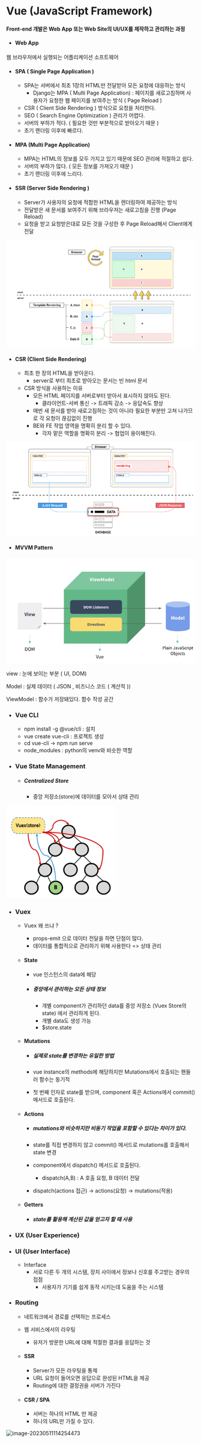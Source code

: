 # Vue (JavaScript Framework)

#### Front-end 개발은 Web App 또는 Web Site의 UI/UX를 제작하고 관리하는 과정

- #### Web App

웹 브라우저에서 실행되는 어플리케이션 소프트웨어



- #### SPA ( Single Page Application )

  - SPA는 서버에서 최초 1장의 HTML만 전달받아 모든 요청에 대응하는 방식
    -  Django는 MPA ( Multi Page Application) : 페이지를 새로고침하며 사용자가 요청한 웹 페이지를 보여주는 방식 ( Page Reload )
  - CSR ( Client Side Rendering ) 방식으로 요청을 처리한다.
  - SEO ( Search Engine Optimization ) 관리가 어렵다.
  - 서버의 부하가 적다. ( 필요한 것만 부분적으로 받아오기 때문 )
  - 초기 랜더링 이후에 빠르다.



- #### MPA (Multi Page Application)

  - MPA는 HTML의 정보를 모두 가지고 있기 때문에 SEO 관리에 적절하고 쉽다.
  - 서버의 부하가 많다. ( 모든 정보를 가져오기 때문 )
  - 초기 랜더링 이후에 느리다.



- #### SSR (Server Side Rendering )

  - Server가 사용자의 요청에 적합한  HTML을 렌더링하여 제공하는 방식
  - 전달받은 새 문서를 보여주기 위해 브라우저는 새로고침을 진행 (Page Reload)
  - 요청을 받고 요청받은대로 모든 것을 구성한 후 Page Reload해서 Client에게 전달

<img src="images\image-20230427091910003.png" alt="image-20230427091910003" style="zoom: 80%;" />



- #### CSR (Client Side Rendering)

  - 최초 한 장의 HTML을 받아온다.
    - server로 부터 최초로 받아오는 문서는 빈 html 문서
  - CSR 방식을 사용하는 이유
    - 모든 HTML 페이지를 서버로부터 받아서 표시하지 않아도 된다.
      - 클라이언트-서버 통신 -> 트래픽 감소 -> 응답속도 향상
    - 매번 새 문서를 받아 새로고침하는 것이 아니라 필요한 부분만 고쳐 나가므로 각 요청이 끊김없이 진행
    - BE와 FE 작업 영역을 명확히 분리 할 수 있다.
      - 각자 맡은 역할을 명확히 분리 -> 협업이 용이해진다.

<img src="images\image-20230427092211456.png" alt="image-20230427092211456" style="zoom: 80%;" />



- #### MVVM Pattern

<img src="images\image-20230427152325110.png" alt="image-20230427152325110" style="zoom:80%;" />

view : 눈에 보이는 부분 ( UI, DOM)

Model : 실제 데이터 ( JSON , 비즈니스 코드 ( 계산적 ))

ViewModel  : 함수가 저장돼있다. 함수 작성 공간



- ### Vue CLI

  - npm install -g @vue/cli  : 설치
  - vue create vue-cli : 프로젝트 생성
  - cd vue-cli -> npm run serve
  - node_modules : python의 venv와 비슷한 역할



- ### Vue State Management

  - ##### Centralized Store

    - 중앙 저장소(store)에 데이터를 모아서 상태 관리

<img src="images\image-20230504091020768.png" alt="image-20230504091020768" style="zoom:80%;" />

- ### Vuex

  - Vuex 왜 쓰냐 ? 

    - props-emit 으로 데이터 전달을 하면 단점이 많다.
    - 데이터를 통합적으로 관리하기 위해 사용한다 => 상태 관리

  - #### State

    - vue 인스턴스의 data에 해당

    - ##### 중앙에서 관리하는 모든 상태 정보

      - 개별 component가 관리하던 data를 중앙 저장소 (Vuex Store의 state) 에서 관리하게 된다.
      - 개별 data도 생성 가능
      - $store.state

  - #### Mutations

    - ##### 실제로 state를 변경하는 유일한 방법

    - vue instance의 methods에 해당하지만 Mutations에서 호출되는 핸들러 함수는 동기적

    - 첫 번째 인자로 state를 받으며, component 혹은 Actions에서 commit() 메서드로 호출된다.

  - #### Actions

    - ##### mutations와 비슷하지만 비동기 작업을 포함할 수 있다는 차이가 있다.

    - state를 직접 변경하지 않고 commit() 메서드로 mutations를 호출해서 state 변경

    - component에서 dispatch() 메서드로 호출된다.

      - dispatch(A,B) : A 호출 요청, B 데이터 전달

    - dispatch(actions 접근) -> actions(요청) -> mutations(적용)

  - #### Getters

    - ##### state를 활용해 계산된 값을 얻고자 할 때 사용



- ### UX (User Experience)

- ### UI (User Interface)

  - Interface
    - 서로 다른 두 개의 시스템, 장치 사이에서 정보나 신호를 주고받는 경우의 접점
      - 사용자가 기기를 쉽게 동작 시키는데 도움을 주는 시스템



- ### Routing 

  - 네트워크에서 경로를 선택하는 프로세스

  - 웹 서비스에서의 라우팅

    - 유저가 방문한 URL에 대해 적절한 결과를 응답하는 것

  - #### SSR

    - Server가 모든 라우팅을 통제
    - URL 요청이 들어오면 응답으로 완성된 HTML을 제공
    - Routing에 대한 결정권을 서버가 가진다

  - #### CSR / SPA

    - 서버는 하나의 HTML 만 제공
    - 하나의 URL만 가질 수 있다.

![image-20230511114254473](C:\Users\SSAFY\Desktop\github\Web\images\image-20230511114254473.png)
